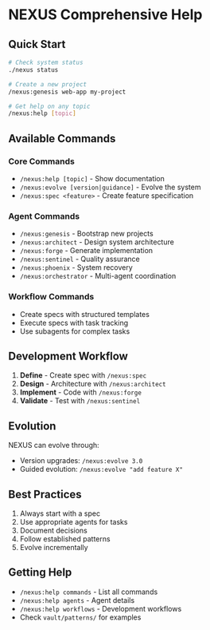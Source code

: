 # NEXUS Comprehensive Help

## Quick Start

```bash
# Check system status
./nexus status

# Create a new project
/nexus:genesis web-app my-project

# Get help on any topic
/nexus:help [topic]
```

## Available Commands

### Core Commands
- `/nexus:help [topic]` - Show documentation
- `/nexus:evolve [version|guidance]` - Evolve the system
- `/nexus:spec <feature>` - Create feature specification

### Agent Commands
- `/nexus:genesis` - Bootstrap new projects
- `/nexus:architect` - Design system architecture
- `/nexus:forge` - Generate implementation
- `/nexus:sentinel` - Quality assurance
- `/nexus:phoenix` - System recovery
- `/nexus:orchestrator` - Multi-agent coordination

### Workflow Commands
- Create specs with structured templates
- Execute specs with task tracking
- Use subagents for complex tasks

## Development Workflow

1. **Define** - Create spec with `/nexus:spec`
2. **Design** - Architecture with `/nexus:architect`
3. **Implement** - Code with `/nexus:forge`
4. **Validate** - Test with `/nexus:sentinel`

## Evolution

NEXUS can evolve through:
- Version upgrades: `/nexus:evolve 3.0`
- Guided evolution: `/nexus:evolve "add feature X"`

## Best Practices

1. Always start with a spec
2. Use appropriate agents for tasks
3. Document decisions
4. Follow established patterns
5. Evolve incrementally

## Getting Help

- `/nexus:help commands` - List all commands
- `/nexus:help agents` - Agent details
- `/nexus:help workflows` - Development workflows
- Check `vault/patterns/` for examples
